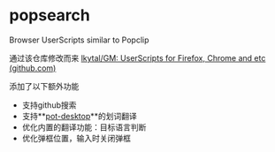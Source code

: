 # popsearch
Browser UserScripts similar to Popclip

通过该仓库修改而来 [lkytal/GM: UserScripts for Firefox, Chrome and etc (github.com)](https://github.com/lkytal/GM)

添加了以下额外功能

- 支持github搜索
- 支持**[pot-desktop](https://github.com/pot-app/pot-desktop)**的划词翻译
- 优化内置的翻译功能：目标语言判断
- 优化弹框位置，输入时关闭弹框
